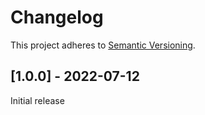 # Changelog
This project adheres to [Semantic Versioning](https://semver.org).

## [1.0.0] - 2022-07-12
Initial release

[0.1.0]: https://github.com/TorchedSammy/Aster/releases/tag/v1.0.0
